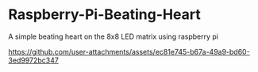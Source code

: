 # Raspberry-Pi-Beating-Heart
A simple beating heart on the 8x8 LED matrix using raspberry pi

https://github.com/user-attachments/assets/ec81e745-b67a-49a9-bd60-3ed9972bc347
